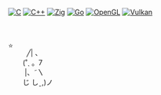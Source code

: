 [![C](https://img.shields.io/badge/C-00599C?style=for-the-badge&logo=c&logoColor=white)](#)
[![C++](https://img.shields.io/badge/C++-%2300599C.svg?style=for-the-badge&logo=c%2B%2B&logoColor=white)](#)
[![Zig](https://img.shields.io/badge/Zig-F7A41D?style=for-the-badge&logo=zig&logoColor=fff)](#)
[![Go](https://img.shields.io/badge/Go-%2300ADD8.svg?&logo=go&logoColor=white)](#)
[![OpenGL](https://img.shields.io/badge/OpenGL-blue?style=for-the-badge&logo=opengl&logoColor=fff)](#)
[![Vulkan](https://img.shields.io/badge/Vulkan-orange?style=for-the-badge&logo=vulkan&logoColor=fff)](#)


<div style="display:flex;margin-top:50px">
  ⭐

  <!-- Cute cat -->
  &nbsp;&nbsp;&nbsp;&nbsp;&nbsp;&nbsp;&nbsp;╱|&nbsp;、<br />
  &nbsp;&nbsp;&nbsp;&nbsp;&nbsp;(˚ˎ&nbsp;。7&nbsp;&nbsp;<br />
  &nbsp;&nbsp;&nbsp;&nbsp;&nbsp;&nbsp;|、˜〵          <br />
  &nbsp;&nbsp;&nbsp;&nbsp;&nbsp;じ&nbsp;しˍ,)ノ<br />
</div>
